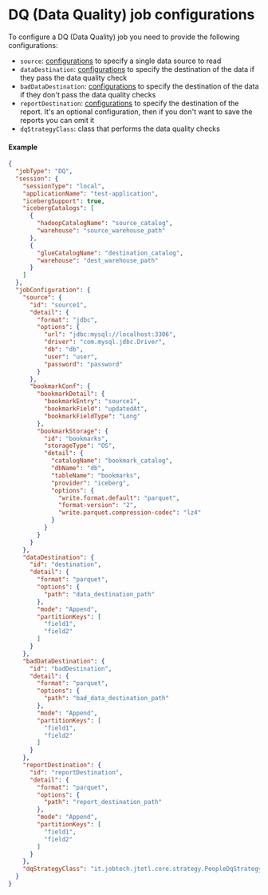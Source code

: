 # DQ (Data Quality) job configurations #

To configure a DQ (Data Quality) job you need to provide the following configurations:

- `source`: [configurations](source_configurations.md) to specify a single data source to read
- `dataDestination`: [configurations](destination_configuration.md) to specify the destination of the data if they pass
  the data quality check
- `badDataDestination`: [configurations](destination_configuration.md) to specify the destination of the data if they
  don't pass the data quality checks
- `reportDestination`: [configurations](destination_configuration.md) to specify the destination of the report. It's an
  optional configuration, then if you don't want to save the reports you can omit it
- `dqStrategyClass`: class that performs the data quality checks

#### Example

```json
{
  "jobType": "DQ",
  "session": {
    "sessionType": "local",
    "applicationName": "test-application",
    "icebergSupport": true,
    "icebergCatalogs": [
      {
        "hadoopCatalogName": "source_catalog",
        "warehouse": "source_warehouse_path"
      },
      {
        "glueCatalogName": "destination_catalog",
        "warehouse": "dest_warehouse_path"
      }
    ]
  },
  "jobConfiguration": {
    "source": {
      "id": "source1",
      "detail": {
        "format": "jdbc",
        "options": {
          "url": "jdbc:mysql://localhost:3306",
          "driver": "com.mysql.jdbc.Driver",
          "db": "db",
          "user": "user",
          "password": "password"
        }
      },
      "bookmarkConf": {
        "bookmarkDetail": {
          "bookmarkEntry": "source1",
          "bookmarkField": "updatedAt",
          "bookmarkFieldType": "Long"
        },
        "bookmarkStorage": {
          "id": "bookmarks",
          "storageType": "OS",
          "detail": {
            "catalogName": "bookmark_catalog",
            "dbName": "db",
            "tableName": "bookmarks",
            "provider": "iceberg",
            "options": {
              "write.format.default": "parquet",
              "format-version": "2",
              "write.parquet.compression-codec": "lz4"
            }
          }
        }
      }
    },
    "dataDestination": {
      "id": "destination",
      "detail": {
        "format": "parquet",
        "options": {
          "path": "data_destination_path"
        },
        "mode": "Append",
        "partitionKeys": [
          "field1",
          "field2"
        ]
      }
    },
    "badDataDestination": {
      "id": "badDestination",
      "detail": {
        "format": "parquet",
        "options": {
          "path": "bad_data_destination_path"
        },
        "mode": "Append",
        "partitionKeys": [
          "field1",
          "field2"
        ]
      }
    },
    "reportDestination": {
      "id": "reportDestination",
      "detail": {
        "format": "parquet",
        "options": {
          "path": "report_destination_path"
        },
        "mode": "Append",
        "partitionKeys": [
          "field1",
          "field2"
        ]
      }
    },
    "dqStrategyClass": "it.jobtech.jtetl.core.strategy.PeopleDqStrategy"
  }
}
```